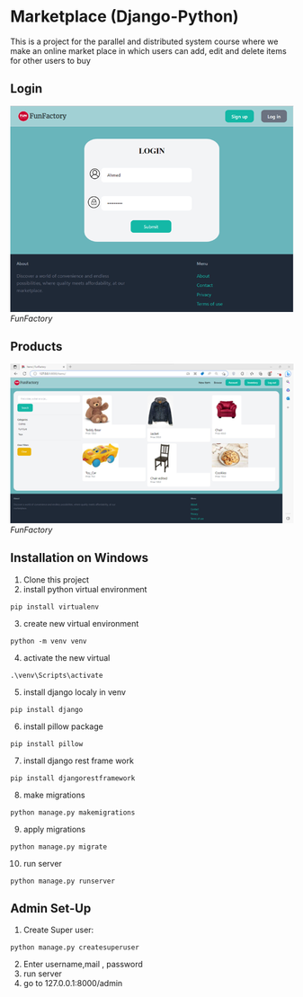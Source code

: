 # Marketplace (Django-Python)
This is a project for the parallel and distributed system course where we make an online market place in which users can add, edit and delete items for other users to buy 

## Login
![FunFactory](./images/Picture1.png "FunFactory") *FunFactory*

## Products
![FunFactory](./images/Picture2.png "FunFactory") *FunFactory*

## Installation on Windows
1. Clone this project
2. install python virtual environment 
```
pip install virtualenv
```
3. create new virtual environment
```
python -m venv venv
```
4. activate the new virtual
```
.\venv\Scripts\activate
```
5. install django localy in venv
```
pip install django 
```
6. install pillow package
```
pip install pillow
```
7. install django rest frame work
```
pip install djangorestframework
```
8. make migrations 
```
python manage.py makemigrations
```
9. apply migrations
```
python manage.py migrate
```
10. run server
```
python manage.py runserver
```
## Admin Set-Up
1. Create Super user:
```
python manage.py createsuperuser
```
2. Enter username,mail , password 
3. run server
4. go to 127.0.0.1:8000/admin 
